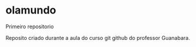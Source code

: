 # olamundo
 Primeiro repositorio

Reposito criado durante a aula do curso git github do professor Guanabara.